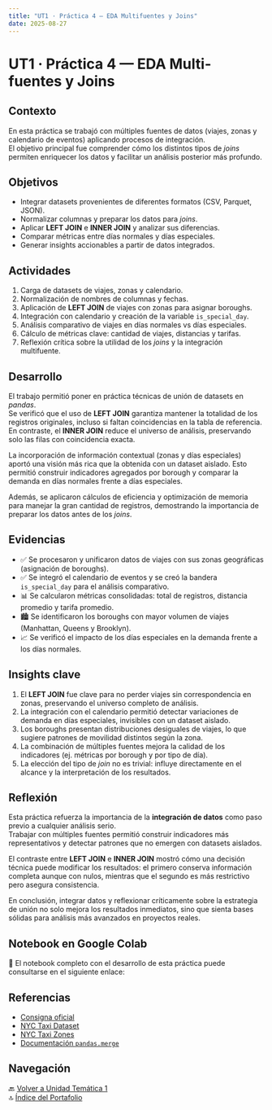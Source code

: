 ```yaml
---
title: "UT1 · Práctica 4 — EDA Multifuentes y Joins"
date: 2025-08-27
---
```


# UT1 · Práctica 4 — EDA Multi-fuentes y Joins

## Contexto
En esta práctica se trabajó con múltiples fuentes de datos (viajes, zonas y calendario de eventos) aplicando procesos de integración.  
El objetivo principal fue comprender cómo los distintos tipos de *joins* permiten enriquecer los datos y facilitar un análisis posterior más profundo.

## Objetivos
- Integrar datasets provenientes de diferentes formatos (CSV, Parquet, JSON).  
- Normalizar columnas y preparar los datos para *joins*.  
- Aplicar **LEFT JOIN** e **INNER JOIN** y analizar sus diferencias.  
- Comparar métricas entre días normales y días especiales.  
- Generar insights accionables a partir de datos integrados.  

## Actividades
1. Carga de datasets de viajes, zonas y calendario.  
2. Normalización de nombres de columnas y fechas.  
3. Aplicación de **LEFT JOIN** de viajes con zonas para asignar boroughs.  
4. Integración con calendario y creación de la variable `is_special_day`.  
5. Análisis comparativo de viajes en días normales vs días especiales.  
6. Cálculo de métricas clave: cantidad de viajes, distancias y tarifas.  
7. Reflexión crítica sobre la utilidad de los *joins* y la integración multifuente.  

## Desarrollo
El trabajo permitió poner en práctica técnicas de unión de datasets en *pandas*.  
Se verificó que el uso de **LEFT JOIN** garantiza mantener la totalidad de los registros originales, incluso si faltan coincidencias en la tabla de referencia. En contraste, el **INNER JOIN** reduce el universo de análisis, preservando solo las filas con coincidencia exacta.  

La incorporación de información contextual (zonas y días especiales) aportó una visión más rica que la obtenida con un dataset aislado. Esto permitió construir indicadores agregados por borough y comparar la demanda en días normales frente a días especiales.  

Además, se aplicaron cálculos de eficiencia y optimización de memoria para manejar la gran cantidad de registros, demostrando la importancia de preparar los datos antes de los *joins*.  

## Evidencias
- ✅ Se procesaron y unificaron datos de viajes con sus zonas geográficas (asignación de boroughs).  
- ✅ Se integró el calendario de eventos y se creó la bandera `is_special_day` para el análisis comparativo.  
- 📊 Se calcularon métricas consolidadas: total de registros, distancia promedio y tarifa promedio.  
- 🏙️ Se identificaron los boroughs con mayor volumen de viajes (Manhattan, Queens y Brooklyn).  
- 📈 Se verificó el impacto de los días especiales en la demanda frente a los días normales.  

## Insights clave
1. El **LEFT JOIN** fue clave para no perder viajes sin correspondencia en zonas, preservando el universo completo de análisis.  
2. La integración con el calendario permitió detectar variaciones de demanda en días especiales, invisibles con un dataset aislado.  
3. Los boroughs presentan distribuciones desiguales de viajes, lo que sugiere patrones de movilidad distintos según la zona.  
4. La combinación de múltiples fuentes mejora la calidad de los indicadores (ej. métricas por borough y por tipo de día).  
5. La elección del tipo de *join* no es trivial: influye directamente en el alcance y la interpretación de los resultados.  

## Reflexión
Esta práctica refuerza la importancia de la **integración de datos** como paso previo a cualquier análisis serio.  
Trabajar con múltiples fuentes permitió construir indicadores más representativos y detectar patrones que no emergen con datasets aislados.  

El contraste entre **LEFT JOIN** e **INNER JOIN** mostró cómo una decisión técnica puede modificar los resultados: el primero conserva información completa aunque con nulos, mientras que el segundo es más restrictivo pero asegura consistencia.  

En conclusión, integrar datos y reflexionar críticamente sobre la estrategia de unión no solo mejora los resultados inmediatos, sino que sienta bases sólidas para análisis más avanzados en proyectos reales.  

## Notebook en Google Colab
📓 El notebook completo con el desarrollo de esta práctica puede consultarse en el siguiente enlace:  

## Referencias
- [Consigna oficial](https://juanfkurucz.com/ucu-id/ut1/04-eda-multifuentes-joins/)  
- [NYC Taxi Dataset](https://www1.nyc.gov)  
- [NYC Taxi Zones](https://www1.nyc.gov)  
- [Documentación `pandas.merge`](https://pandas.pydata.org/docs/reference/api/pandas.DataFrame.merge.html)  

## Navegación
🔙 [Volver a Unidad Temática 1](../main.md)  
🔝 [Índice del Portafolio](../../portfolio/index.md)
